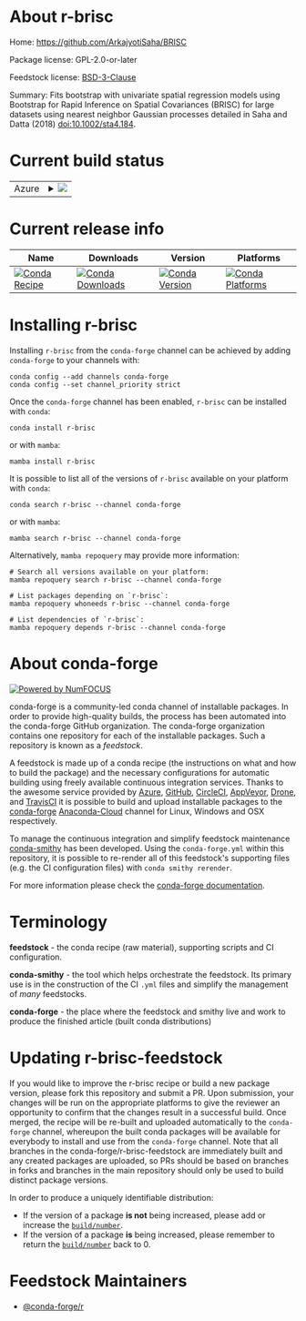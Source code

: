 About r-brisc
=============

Home: https://github.com/ArkajyotiSaha/BRISC

Package license: GPL-2.0-or-later

Feedstock license: [BSD-3-Clause](https://github.com/conda-forge/r-brisc-feedstock/blob/main/LICENSE.txt)

Summary: Fits bootstrap with univariate spatial regression models using Bootstrap for Rapid Inference on Spatial Covariances (BRISC) for large datasets using nearest neighbor Gaussian processes detailed in Saha and Datta (2018) <doi:10.1002/sta4.184>.

Current build status
====================


<table>
    
  <tr>
    <td>Azure</td>
    <td>
      <details>
        <summary>
          <a href="https://dev.azure.com/conda-forge/feedstock-builds/_build/latest?definitionId=17850&branchName=main">
            <img src="https://dev.azure.com/conda-forge/feedstock-builds/_apis/build/status/r-brisc-feedstock?branchName=main">
          </a>
        </summary>
        <table>
          <thead><tr><th>Variant</th><th>Status</th></tr></thead>
          <tbody><tr>
              <td>linux_64_r_base4.1</td>
              <td>
                <a href="https://dev.azure.com/conda-forge/feedstock-builds/_build/latest?definitionId=17850&branchName=main">
                  <img src="https://dev.azure.com/conda-forge/feedstock-builds/_apis/build/status/r-brisc-feedstock?branchName=main&jobName=linux&configuration=linux%20linux_64_r_base4.1" alt="variant">
                </a>
              </td>
            </tr><tr>
              <td>linux_64_r_base4.2</td>
              <td>
                <a href="https://dev.azure.com/conda-forge/feedstock-builds/_build/latest?definitionId=17850&branchName=main">
                  <img src="https://dev.azure.com/conda-forge/feedstock-builds/_apis/build/status/r-brisc-feedstock?branchName=main&jobName=linux&configuration=linux%20linux_64_r_base4.2" alt="variant">
                </a>
              </td>
            </tr><tr>
              <td>osx_64_r_base4.1</td>
              <td>
                <a href="https://dev.azure.com/conda-forge/feedstock-builds/_build/latest?definitionId=17850&branchName=main">
                  <img src="https://dev.azure.com/conda-forge/feedstock-builds/_apis/build/status/r-brisc-feedstock?branchName=main&jobName=osx&configuration=osx%20osx_64_r_base4.1" alt="variant">
                </a>
              </td>
            </tr><tr>
              <td>osx_64_r_base4.2</td>
              <td>
                <a href="https://dev.azure.com/conda-forge/feedstock-builds/_build/latest?definitionId=17850&branchName=main">
                  <img src="https://dev.azure.com/conda-forge/feedstock-builds/_apis/build/status/r-brisc-feedstock?branchName=main&jobName=osx&configuration=osx%20osx_64_r_base4.2" alt="variant">
                </a>
              </td>
            </tr><tr>
              <td>win_64</td>
              <td>
                <a href="https://dev.azure.com/conda-forge/feedstock-builds/_build/latest?definitionId=17850&branchName=main">
                  <img src="https://dev.azure.com/conda-forge/feedstock-builds/_apis/build/status/r-brisc-feedstock?branchName=main&jobName=win&configuration=win%20win_64_" alt="variant">
                </a>
              </td>
            </tr>
          </tbody>
        </table>
      </details>
    </td>
  </tr>
</table>

Current release info
====================

| Name | Downloads | Version | Platforms |
| --- | --- | --- | --- |
| [![Conda Recipe](https://img.shields.io/badge/recipe-r--brisc-green.svg)](https://anaconda.org/conda-forge/r-brisc) | [![Conda Downloads](https://img.shields.io/conda/dn/conda-forge/r-brisc.svg)](https://anaconda.org/conda-forge/r-brisc) | [![Conda Version](https://img.shields.io/conda/vn/conda-forge/r-brisc.svg)](https://anaconda.org/conda-forge/r-brisc) | [![Conda Platforms](https://img.shields.io/conda/pn/conda-forge/r-brisc.svg)](https://anaconda.org/conda-forge/r-brisc) |

Installing r-brisc
==================

Installing `r-brisc` from the `conda-forge` channel can be achieved by adding `conda-forge` to your channels with:

```
conda config --add channels conda-forge
conda config --set channel_priority strict
```

Once the `conda-forge` channel has been enabled, `r-brisc` can be installed with `conda`:

```
conda install r-brisc
```

or with `mamba`:

```
mamba install r-brisc
```

It is possible to list all of the versions of `r-brisc` available on your platform with `conda`:

```
conda search r-brisc --channel conda-forge
```

or with `mamba`:

```
mamba search r-brisc --channel conda-forge
```

Alternatively, `mamba repoquery` may provide more information:

```
# Search all versions available on your platform:
mamba repoquery search r-brisc --channel conda-forge

# List packages depending on `r-brisc`:
mamba repoquery whoneeds r-brisc --channel conda-forge

# List dependencies of `r-brisc`:
mamba repoquery depends r-brisc --channel conda-forge
```


About conda-forge
=================

[![Powered by
NumFOCUS](https://img.shields.io/badge/powered%20by-NumFOCUS-orange.svg?style=flat&colorA=E1523D&colorB=007D8A)](https://numfocus.org)

conda-forge is a community-led conda channel of installable packages.
In order to provide high-quality builds, the process has been automated into the
conda-forge GitHub organization. The conda-forge organization contains one repository
for each of the installable packages. Such a repository is known as a *feedstock*.

A feedstock is made up of a conda recipe (the instructions on what and how to build
the package) and the necessary configurations for automatic building using freely
available continuous integration services. Thanks to the awesome service provided by
[Azure](https://azure.microsoft.com/en-us/services/devops/), [GitHub](https://github.com/),
[CircleCI](https://circleci.com/), [AppVeyor](https://www.appveyor.com/),
[Drone](https://cloud.drone.io/welcome), and [TravisCI](https://travis-ci.com/)
it is possible to build and upload installable packages to the
[conda-forge](https://anaconda.org/conda-forge) [Anaconda-Cloud](https://anaconda.org/)
channel for Linux, Windows and OSX respectively.

To manage the continuous integration and simplify feedstock maintenance
[conda-smithy](https://github.com/conda-forge/conda-smithy) has been developed.
Using the ``conda-forge.yml`` within this repository, it is possible to re-render all of
this feedstock's supporting files (e.g. the CI configuration files) with ``conda smithy rerender``.

For more information please check the [conda-forge documentation](https://conda-forge.org/docs/).

Terminology
===========

**feedstock** - the conda recipe (raw material), supporting scripts and CI configuration.

**conda-smithy** - the tool which helps orchestrate the feedstock.
                   Its primary use is in the construction of the CI ``.yml`` files
                   and simplify the management of *many* feedstocks.

**conda-forge** - the place where the feedstock and smithy live and work to
                  produce the finished article (built conda distributions)


Updating r-brisc-feedstock
==========================

If you would like to improve the r-brisc recipe or build a new
package version, please fork this repository and submit a PR. Upon submission,
your changes will be run on the appropriate platforms to give the reviewer an
opportunity to confirm that the changes result in a successful build. Once
merged, the recipe will be re-built and uploaded automatically to the
`conda-forge` channel, whereupon the built conda packages will be available for
everybody to install and use from the `conda-forge` channel.
Note that all branches in the conda-forge/r-brisc-feedstock are
immediately built and any created packages are uploaded, so PRs should be based
on branches in forks and branches in the main repository should only be used to
build distinct package versions.

In order to produce a uniquely identifiable distribution:
 * If the version of a package **is not** being increased, please add or increase
   the [``build/number``](https://docs.conda.io/projects/conda-build/en/latest/resources/define-metadata.html#build-number-and-string).
 * If the version of a package **is** being increased, please remember to return
   the [``build/number``](https://docs.conda.io/projects/conda-build/en/latest/resources/define-metadata.html#build-number-and-string)
   back to 0.

Feedstock Maintainers
=====================

* [@conda-forge/r](https://github.com/conda-forge/r/)

